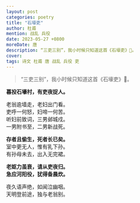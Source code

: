 ```yaml
---
layout: post
categories: poetry
title: "石壕吏"
author: 杜甫
mention: 战乱 兵役
date: 2023-05-27 +0800
moreDate: 唐
description: “三吏三别”，我小时候只知道这首《石壕吏》🙁。
cover: 
tags: 诗文 杜甫 唐 战乱 兵役 吏
---
```


> “三吏三别”，我小时候只知道这首《石壕吏》🙁。

**暮投石壕村，有吏夜捉人。**

老翁逾墙走，老妇出门看。  
吏呼一何怒，妇啼一何苦。  
听妇前致词，三男邺城戍。  
一男附书至，二男新战死。

**存者且偷生，死者长已矣。**  
室中更无人，惟有乳下孙。  
有孙母未去，出入无完裙。

**老妪力虽衰，请从吏夜归。**  
**急应河阳役，犹得备晨炊。**  

夜久语声绝，如闻泣幽咽。  
天明登前途，独与老翁别。